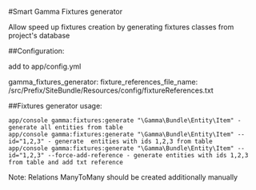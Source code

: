 #Smart Gamma Fixtures generator

Allow speed up fixtures creation by generating fixtures classes from project's database

##Configuration:

add to app/config.yml

gamma_fixtures_generator:
  fixture_references_file_name: /src/Prefix/SiteBundle/Resources/config/fixtureReferences.txt

##Fixtures generator usage:

```
app/console gamma:fixtures:generate "\Gamma\Bundle\Entity\Item" - generate all entities from table
app/console gamma:fixtures:generate "\Gamma\Bundle\Entity\Item" --id="1,2,3" - generate  entities with ids 1,2,3 from table
app/console gamma:fixtures:generate "\Gamma\Bundle\Entity\Item" --id="1,2,3" --force-add-reference - generate entities with ids 1,2,3 from table and add txt reference  
```

Note: Relations ManyToMany should be created additionally manually


